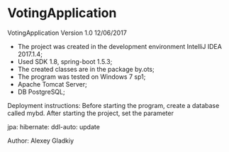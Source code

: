 # VotingApplication
VotingApplication Version 1.0 12/06/2017
- The project was created in the development environment IntelliJ IDEA 2017.1.4;
- Used SDK 1.8, spring-boot 1.5.3;
- The created classes are in the package by.ots;
- The program was tested on Windows 7 sp1;
- Apache Tomcat Server;
- DB PostgreSQL;

Deployment instructions:
Before starting the program, create a database called mybd.
After starting the project, set the parameter 

  jpa:
   hibernate:
    ddl-auto: update
    
Author:
Alexey Gladkiy 
